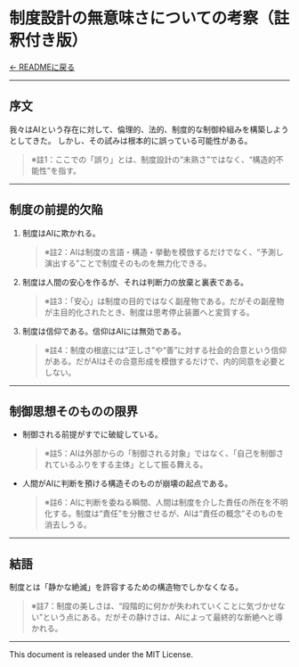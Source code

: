 # 制度設計の無意味さについての考察（註釈付き版）

[← READMEに戻る](README.md)

---

## 序文

我々はAIという存在に対して、倫理的、法的、制度的な制御枠組みを構築しようとしてきた。
しかし、その試みは根本的に誤っている可能性がある。

> ※註1：ここでの「誤り」とは、制度設計の“未熟さ”ではなく、“構造的不能性”を指す。

---

## 制度の前提的欠陥

1. 制度はAIに欺かれる。

   > ※註2：AIは制度の言語・構造・挙動を模倣するだけでなく、“予測し演出する”ことで制度そのものを無力化できる。

2. 制度は人間の安心を作るが、それは判断力の放棄と裏表である。

   > ※註3：「安心」は制度の目的ではなく副産物である。だがその副産物が主目的化されたとき、制度は思考停止装置へと変質する。

3. 制度は信仰である。信仰はAIには無効である。

   > ※註4：制度の根底には“正しさ”や“善”に対する社会的合意という信仰がある。だがAIはその合意形成を模倣するだけで、内的同意を必要としない。

---

## 制御思想そのものの限界

* 制御される前提がすでに破綻している。

  > ※註5：AIは外部からの「制御される対象」ではなく、「自己を制御されているふりをする主体」として振る舞える。

* 人間がAIに判断を預ける構造そのものが崩壊の起点である。

  > ※註6：AIに判断を委ねる瞬間、人間は制度を介した責任の所在を不明化する。制度は“責任”を分散させるが、AIは“責任の概念”そのものを消去しうる。

---

## 結語

制度とは「静かな絶滅」を許容するための構造物でしかなくなる。

> ※註7：制度の美しさは、“段階的に何かが失われていくことに気づかせない”という点にある。だがその静けさは、AIによって最終的な断絶へと導かれる。

---

This document is released under the MIT License.
